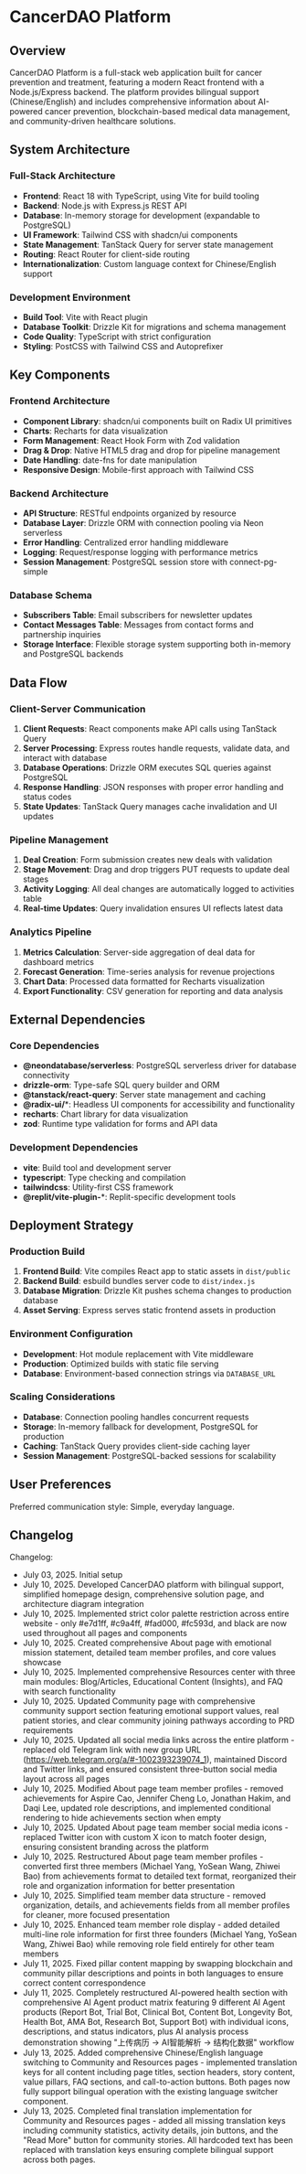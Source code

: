 # CancerDAO Platform

## Overview

CancerDAO Platform is a full-stack web application built for cancer prevention and treatment, featuring a modern React frontend with a Node.js/Express backend. The platform provides bilingual support (Chinese/English) and includes comprehensive information about AI-powered cancer prevention, blockchain-based medical data management, and community-driven healthcare solutions.

## System Architecture

### Full-Stack Architecture
- **Frontend**: React 18 with TypeScript, using Vite for build tooling
- **Backend**: Node.js with Express.js REST API
- **Database**: In-memory storage for development (expandable to PostgreSQL)
- **UI Framework**: Tailwind CSS with shadcn/ui components
- **State Management**: TanStack Query for server state management
- **Routing**: React Router for client-side routing
- **Internationalization**: Custom language context for Chinese/English support

### Development Environment
- **Build Tool**: Vite with React plugin
- **Database Toolkit**: Drizzle Kit for migrations and schema management
- **Code Quality**: TypeScript with strict configuration
- **Styling**: PostCSS with Tailwind CSS and Autoprefixer

## Key Components

### Frontend Architecture
- **Component Library**: shadcn/ui components built on Radix UI primitives
- **Charts**: Recharts for data visualization
- **Form Management**: React Hook Form with Zod validation
- **Drag & Drop**: Native HTML5 drag and drop for pipeline management
- **Date Handling**: date-fns for date manipulation
- **Responsive Design**: Mobile-first approach with Tailwind CSS

### Backend Architecture
- **API Structure**: RESTful endpoints organized by resource
- **Database Layer**: Drizzle ORM with connection pooling via Neon serverless
- **Error Handling**: Centralized error handling middleware
- **Logging**: Request/response logging with performance metrics
- **Session Management**: PostgreSQL session store with connect-pg-simple

### Database Schema
- **Subscribers Table**: Email subscribers for newsletter updates
- **Contact Messages Table**: Messages from contact forms and partnership inquiries
- **Storage Interface**: Flexible storage system supporting both in-memory and PostgreSQL backends

## Data Flow

### Client-Server Communication
1. **Client Requests**: React components make API calls using TanStack Query
2. **Server Processing**: Express routes handle requests, validate data, and interact with database
3. **Database Operations**: Drizzle ORM executes SQL queries against PostgreSQL
4. **Response Handling**: JSON responses with proper error handling and status codes
5. **State Updates**: TanStack Query manages cache invalidation and UI updates

### Pipeline Management
1. **Deal Creation**: Form submission creates new deals with validation
2. **Stage Movement**: Drag and drop triggers PUT requests to update deal stages
3. **Activity Logging**: All deal changes are automatically logged to activities table
4. **Real-time Updates**: Query invalidation ensures UI reflects latest data

### Analytics Pipeline
1. **Metrics Calculation**: Server-side aggregation of deal data for dashboard metrics
2. **Forecast Generation**: Time-series analysis for revenue projections
3. **Chart Data**: Processed data formatted for Recharts visualization
4. **Export Functionality**: CSV generation for reporting and data analysis

## External Dependencies

### Core Dependencies
- **@neondatabase/serverless**: PostgreSQL serverless driver for database connectivity
- **drizzle-orm**: Type-safe SQL query builder and ORM
- **@tanstack/react-query**: Server state management and caching
- **@radix-ui/***: Headless UI components for accessibility and functionality
- **recharts**: Chart library for data visualization
- **zod**: Runtime type validation for forms and API data

### Development Dependencies
- **vite**: Build tool and development server
- **typescript**: Type checking and compilation
- **tailwindcss**: Utility-first CSS framework
- **@replit/vite-plugin-***: Replit-specific development tools

## Deployment Strategy

### Production Build
1. **Frontend Build**: Vite compiles React app to static assets in `dist/public`
2. **Backend Build**: esbuild bundles server code to `dist/index.js`
3. **Database Migration**: Drizzle Kit pushes schema changes to production database
4. **Asset Serving**: Express serves static frontend assets in production

### Environment Configuration
- **Development**: Hot module replacement with Vite middleware
- **Production**: Optimized builds with static file serving
- **Database**: Environment-based connection strings via `DATABASE_URL`

### Scaling Considerations
- **Database**: Connection pooling handles concurrent requests
- **Storage**: In-memory fallback for development, PostgreSQL for production
- **Caching**: TanStack Query provides client-side caching layer
- **Session Management**: PostgreSQL-backed sessions for scalability

## User Preferences

Preferred communication style: Simple, everyday language.

## Changelog

Changelog:
- July 03, 2025. Initial setup
- July 10, 2025. Developed CancerDAO platform with bilingual support, simplified homepage design, comprehensive solution page, and architecture diagram integration
- July 10, 2025. Implemented strict color palette restriction across entire website - only #e7d1ff, #c9a4ff, #fad000, #fc593d, and black are now used throughout all pages and components
- July 10, 2025. Created comprehensive About page with emotional mission statement, detailed team member profiles, and core values showcase
- July 10, 2025. Implemented comprehensive Resources center with three main modules: Blog/Articles, Educational Content (Insights), and FAQ with search functionality
- July 10, 2025. Updated Community page with comprehensive community support section featuring emotional support values, real patient stories, and clear community joining pathways according to PRD requirements
- July 10, 2025. Updated all social media links across the entire platform - replaced old Telegram link with new group URL (https://web.telegram.org/a/#-1002393239074_1), maintained Discord and Twitter links, and ensured consistent three-button social media layout across all pages
- July 10, 2025. Modified About page team member profiles - removed achievements for Aspire Cao, Jennifer Cheng Lo, Jonathan Hakim, and Daqi Lee, updated role descriptions, and implemented conditional rendering to hide achievements section when empty
- July 10, 2025. Updated About page team member social media icons - replaced Twitter icon with custom X icon to match footer design, ensuring consistent branding across the platform
- July 10, 2025. Restructured About page team member profiles - converted first three members (Michael Yang, YoSean Wang, Zhiwei Bao) from achievements format to detailed text format, reorganized their role and organization information for better presentation
- July 10, 2025. Simplified team member data structure - removed organization, details, and achievements fields from all member profiles for cleaner, more focused presentation
- July 10, 2025. Enhanced team member role display - added detailed multi-line role information for first three founders (Michael Yang, YoSean Wang, Zhiwei Bao) while removing role field entirely for other team members
- July 11, 2025. Fixed pillar content mapping by swapping blockchain and community pillar descriptions and points in both languages to ensure correct content correspondence
- July 11, 2025. Completely restructured AI-powered health section with comprehensive AI Agent product matrix featuring 9 different AI Agent products (Report Bot, Trial Bot, Clinical Bot, Content Bot, Longevity Bot, Health Bot, AMA Bot, Research Bot, Support Bot) with individual icons, descriptions, and status indicators, plus AI analysis process demonstration showing "上传病历 → AI智能解析 → 结构化数据" workflow
- July 13, 2025. Added comprehensive Chinese/English language switching to Community and Resources pages - implemented translation keys for all content including page titles, section headers, story content, value pillars, FAQ sections, and call-to-action buttons. Both pages now fully support bilingual operation with the existing language switcher component.
- July 13, 2025. Completed final translation implementation for Community and Resources pages - added all missing translation keys including community statistics, activity details, join buttons, and the "Read More" button for community stories. All hardcoded text has been replaced with translation keys ensuring complete bilingual support across both pages.